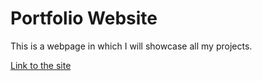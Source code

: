 # Portfolio Website

This is a webpage in which I will showcase all my projects.

[Link to the site](https://reondaze-a.github.io)

